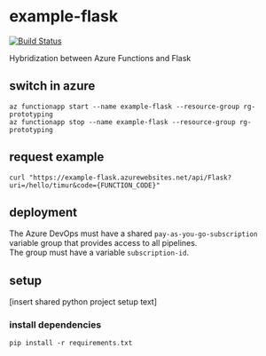 # example-flask

[![Build Status](https://dev.azure.com/normuradov0143/normuradov/_apis/build/status/pharrukh.example-flask?branchName=main)](https://dev.azure.com/normuradov0143/normuradov/_build/latest?definitionId=7&branchName=main)

Hybridization between Azure Functions and Flask

## switch in azure

```shell
az functionapp start --name example-flask --resource-group rg-prototyping
az functionapp stop --name example-flask --resource-group rg-prototyping
```

## request example

```shell
curl "https://example-flask.azurewebsites.net/api/Flask?uri=/hello/timur&code={FUNCTION_CODE}"
```

## deployment

The Azure DevOps must have a shared `pay-as-you-go-subscription` variable group that provides access to all pipelines.   
The group must have a variable `subscription-id`.   

## setup

[insert shared python project setup text]

### install dependencies

```shell
pip install -r requirements.txt 
```